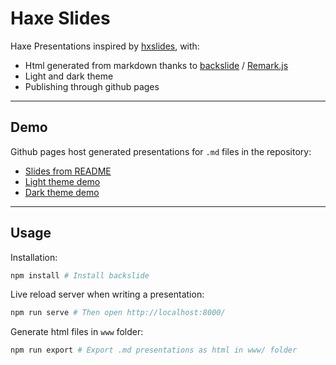 # Haxe Slides

Haxe Presentations inspired by [hxslides](https://github.com/ncannasse/hxslides), with:

* Html generated from markdown thanks to [backslide](https://github.com/sinedied/backslide) / [Remark.js](https://github.com/gnab/remark)
* Light and dark theme
* Publishing through github pages

---

## Demo

Github pages host generated presentations for `.md` files in the repository:

* [Slides from README](https://klabz.github.io/haxe-slides/)
* [Light theme demo](https://klabz.github.io/haxe-slides/demo.html)
* [Dark theme demo](https://klabz.github.io/haxe-slides/demo-dark.html)

---

## Usage

Installation:

```sh
npm install # Install backslide
```

Live reload server when writing a presentation:

```sh
npm run serve # Then open http://localhost:8000/
```

Generate html files in `www` folder:

```sh
npm run export # Export .md presentations as html in www/ folder
```
